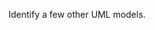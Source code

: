 <panel type="info" header="`W12.1a` Can identify UML models :star::star::star:" expanded no-close>
  <include src="../../book/modeling/introduction/umlModels/full.md" boilerplate />
<panel header=":dart: Evidence" expanded>
  
Identify a few other UML models.
  
</panel>
</panel>

<panel type="success" header="`W12.1b` Can explain deployment diagrams :star::star::star::star:" expanded no-close>
  <include src="../../book/modeling/modelingStructures/deploymentDiagrams/full.md" boilerplate />
<!-- TODO: add evidence -->
</panel>

<panel type="success" header="`W12.1c` Can explain component diagrams :star::star::star::star:" expanded no-close>
  <include src="../../book/modeling/modelingStructures/componentDiagrams/full.md" boilerplate />
<!-- TODO: add evidence -->
</panel>

<panel type="success" header="`W12.1d` Can explain package diagrams :star::star::star::star:" expanded no-close>
  <include src="../../book/modeling/modelingStructures/packageDiagrams/full.md" boilerplate />
<!-- TODO: add evidence -->
</panel>

<panel type="success" header="`W12.1e` Can explain composite structure diagrams :star::star::star::star:" expanded no-close>
  <include src="../../book/modeling/modelingStructures/compositeStructureDiagrams/full.md" boilerplate />
<!-- TODO: add evidence -->
</panel>

<panel type="success" header="`W12.1f` Can explain timing diagrams :star::star::star::star:" expanded no-close>
  <include src="../../book/modeling/modelingBehaviors/timingDiagrams/full.md" boilerplate />
<!-- TODO: add evidence -->
</panel>

<panel type="success" header="`W12.1g` Can explain interaction overview diagrams :star::star::star::star:" expanded no-close>
  <include src="../../book/modeling/modelingBehaviors/interactionOverviewDiagrams/full.md" boilerplate />
<!-- TODO: add evidence -->
</panel>

<panel type="success" header="`W12.1h` Can explain communication diagrams :star::star::star::star:" expanded no-close>
  <include src="../../book/modeling/modelingBehaviors/communicationDiagrams/full.md" boilerplate />
<!-- TODO: add evidence -->
</panel>

<panel type="success" header="`W12.1i` Can explain state machine diagrams :star::star::star::star:" expanded no-close>
  <include src="../../book/modeling/modelingBehaviors/stateMachineDiagrams/full.md" boilerplate />
<!-- TODO: add evidence -->
</panel>

